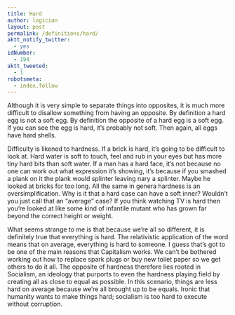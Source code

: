 ```yaml
---
title: Hard
author: logician
layout: post
permalink: /definitions/hard/
aktt_notify_twitter:
  - yes
idNumber:
  - 194
aktt_tweeted:
  - 1
robotsmeta:
  - index,follow
---
```

Although it is very simple to separate things into opposites, it is much more difficult to disallow something from having an opposite. By definition a hard egg is not a soft egg. By definition the opposite of a hard egg is a soft egg. If you can see the egg is hard, it&#8217;s probably not soft. Then again, all eggs have hard shells.

Difficulty is likened to hardness. If a brick is hard, it&#8217;s going to be difficult to look at. Hard water is soft to touch, feel and rub in your eyes but has more tiny hard bits than soft water. If a man has a hard face, it&#8217;s not because no one can work out what expression it&#8217;s showing, it&#8217;s because if you smashed a plank on it the plank would splinter leaving nary a splinter. Maybe he looked at bricks for too long. All the same in genera hardness is an oversimplification. Why is it that a hard case can have a soft inner? Wouldn&#8217;t you just call that an &#8220;average&#8221; case? If you think watching TV is hard then you&#8217;re looked at like some kind of infantile mutant who has grown far beyond the correct height or weight.

What seems strange to me is that because we&#8217;re all so different, it is definitely true that everything is hard. The relativistic application of the word means that on average, everything is hard to someone. I guess that&#8217;s got to be one of the main reasons that Capitalism works. We can&#8217;t be bothered working out how to replace spark plugs or buy new toilet paper so we get others to do it all. The opposite of hardness therefore lies rooted in Socialism, an ideology that purports to even the hardness playing field by creating all as close to equal as possible. In this scenario, things are less hard on average because we&#8217;re all brought up to be equals. Ironic that humanity wants to make things hard; socialism is too hard to execute without corruption.
